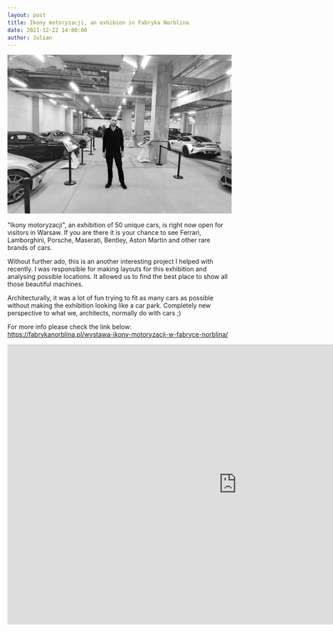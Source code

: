 ```yaml
---
layout: post  
title: Ikony motoryzacji, an exhibion in Fabryka Norblina
date: 2021-12-22 14:00:00
author: Julian
---
```

![Plansza_1](/images/20211222_IkonyMotoryzacji.jpg)

<!--excerpt-->

"Ikony motoryzacji", an exhibition of 50 unique cars, is right now open for visitors in Warsaw. If you are there it is your chance to see Ferrari, Lamborghini, Porsche, Maserati, Bentley, Aston Martin and other rare brands of cars.  
  
Without further ado, this is an another interesting project I helped with recently. I was responsible for making layouts for this exhibition and analysing possible locations. It allowed us to find the best place to show all those beautiful machines.  
  
Architecturally, it was a lot of fun trying to fit as many cars as possible without making the exhibition looking like a car park. Completely new perspective to what we, architects, normally do with cars ;)  
  
For more info please check the link below:  
<https://fabrykanorblina.pl/wystawa-ikony-motoryzacji-w-fabryce-norblina/>  
  
<iframe width="1030" height="630" src="https://www.youtube.com/embed/0Z9htNcllOE" title="YouTube video player" frameborder="0" allow="accelerometer; autoplay; clipboard-write; encrypted-media; gyroscope; picture-in-picture" allowfullscreen></iframe> 
